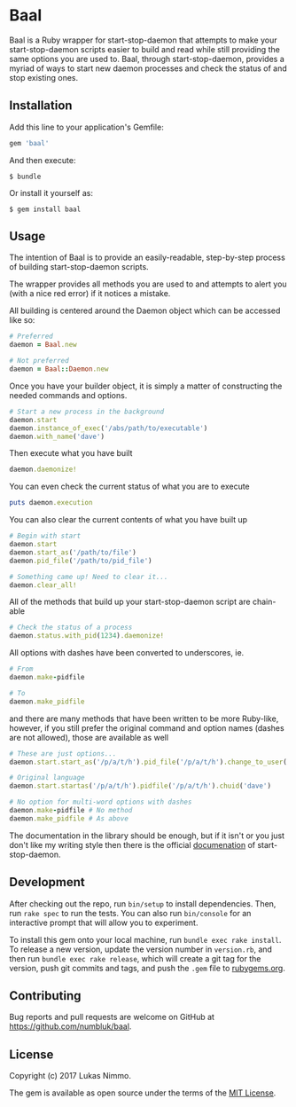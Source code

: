 # Baal

Baal is a Ruby wrapper for start-stop-daemon that attempts to make your start-stop-daemon scripts easier to build and
read while still providing the same options you are used to. Baal, through start-stop-daemon, provides a myriad of ways
to start new daemon processes and check the status of and stop existing ones.

## Installation

Add this line to your application's Gemfile:

```ruby
gem 'baal'
```

And then execute:

    $ bundle

Or install it yourself as:

    $ gem install baal

## Usage

The intention of Baal is to provide an easily-readable, step-by-step process of building start-stop-daemon scripts.

The wrapper provides all methods you are used to and attempts to alert you (with a nice red error) if it notices a mistake.

All building is centered around the Daemon object which can be accessed like so:

```ruby
# Preferred
daemon = Baal.new

# Not preferred
daemon = Baal::Daemon.new
```

Once you have your builder object, it is simply a matter of constructing the needed commands and options.

```ruby
# Start a new process in the background
daemon.start
daemon.instance_of_exec('/abs/path/to/executable')
daemon.with_name('dave')
```

Then execute what you have built

```ruby
daemon.daemonize!
```

You can even check the current status of what you are to execute

```ruby
puts daemon.execution
```

You can also clear the current contents of what you have built up

```ruby
# Begin with start
daemon.start
daemon.start_as('/path/to/file')
daemon.pid_file('/path/to/pid_file')

# Something came up! Need to clear it...
daemon.clear_all!
```


All of the methods that build up your start-stop-daemon script are chain-able

```ruby
# Check the status of a process
daemon.status.with_pid(1234).daemonize!
```

All options with dashes have been converted to underscores, ie.

```ruby
# From
daemon.make-pidfile

# To
daemon.make_pidfile
```
 
and there are many methods that have been written to be more Ruby-like, however, if you still prefer the original
command and option names (dashes are not allowed), those are available as well 

```ruby
# These are just options...
daemon.start.start_as('/p/a/t/h').pid_file('/p/a/t/h').change_to_user('dave')

# Original language
daemon.start.startas('/p/a/t/h').pidfile('/p/a/t/h').chuid('dave')

# No option for multi-word options with dashes
daemon.make-pidfile # No method
daemon.make_pidfile # As above
```

The documentation in the library should be enough, but if it isn't or you just don't like my writing style then there is
the official [documenation](https://manpages.debian.org/jessie/dpkg/start-stop-daemon.8.en.html) of start-stop-daemon.

## Development

After checking out the repo, run `bin/setup` to install dependencies. Then, run `rake spec` to run the tests. You can also run `bin/console` for an interactive prompt that will allow you to experiment.

To install this gem onto your local machine, run `bundle exec rake install`. To release a new version, update the version number in `version.rb`, and then run `bundle exec rake release`, which will create a git tag for the version, push git commits and tags, and push the `.gem` file to [rubygems.org](https://rubygems.org).

## Contributing

Bug reports and pull requests are welcome on GitHub at https://github.com/numbluk/baal.

## License

Copyright (c) 2017 Lukas Nimmo.

The gem is available as open source under the terms of the [MIT License](http://opensource.org/licenses/MIT).

